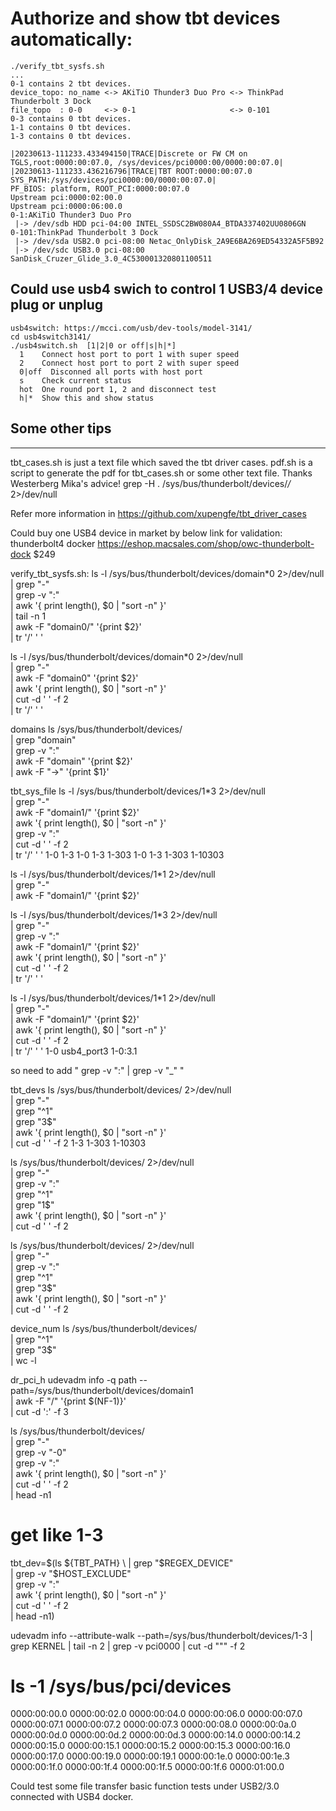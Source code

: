 # Authorize and show tbt devices automatically:
```
./verify_tbt_sysfs.sh
...
0-1 contains 2 tbt devices.
device_topo: no_name <-> AKiTiO Thunder3 Duo Pro <-> ThinkPad Thunderbolt 3 Dock
file_topo  : 0-0     <-> 0-1                     <-> 0-101
0-3 contains 0 tbt devices.
1-1 contains 0 tbt devices.
1-3 contains 0 tbt devices.

|20230613-111233.433494150|TRACE|Discrete or FW CM on TGLS,root:0000:00:07.0, /sys/devices/pci0000:00/0000:00:07.0|
|20230613-111233.436216796|TRACE|TBT ROOT:0000:00:07.0 SYS_PATH:/sys/devices/pci0000:00/0000:00:07.0|
PF_BIOS: platform, ROOT_PCI:0000:00:07.0
Upstream pci:0000:02:00.0
Upstream pci:0000:06:00.0
0-1:AKiTiO Thunder3 Duo Pro
 |-> /dev/sdb HDD pci-04:00 INTEL_SSDSC2BW080A4_BTDA337402UU0806GN
0-101:ThinkPad Thunderbolt 3 Dock
 |-> /dev/sda USB2.0 pci-08:00 Netac_OnlyDisk_2A9E6BA269ED54332A5F5B92
 |-> /dev/sdc USB3.0 pci-08:00 SanDisk_Cruzer_Glide_3.0_4C530001320801100511
```
## Could use usb4 swich to control 1 USB3/4 device plug or unplug
```
usb4switch: https://mcci.com/usb/dev-tools/model-3141/ 
cd usb4switch3141/
./usb4switch.sh  [1|2|0 or off|s|h|*]
  1    Connect host port to port 1 with super speed
  2    Connect host port to port 2 with super speed
  0|off  Disconned all ports with host port
  s    Check current status
  hot  One round port 1, 2 and disconnect test
  h|*  Show this and show status
```

## Some other tips
---

tbt_cases.sh is just a text file which saved the tbt driver cases.
pdf.sh is a script to generate the pdf for tbt_cases.sh or some other text file.
Thanks Westerberg Mika's advice!
grep -H . /sys/bus/thunderbolt/devices/*/* 2>/dev/null

Refer more information in https://github.com/xupengfe/tbt_driver_cases

Could buy one USB4 device in market by below link for validation:
thunderbolt4 docker https://eshop.macsales.com/shop/owc-thunderbolt-dock
$249

verify_tbt_sysfs.sh:
ls -l /sys/bus/thunderbolt/devices/domain*0 2>/dev/null \
            | grep "-" \
            | grep -v ":" \
            | awk '{ print length(), $0 | "sort -n" }' \
            | tail -n 1 \
            | awk -F "domain0/" '{print $2}' \
            | tr '/' ' '


  ls -l /sys/bus/thunderbolt/devices/domain*0  2>/dev/null \
    | grep "-" \
    | awk -F "domain0" '{print $2}' \
    | awk '{ print length(), $0 | "sort -n" }' \
    | cut -d ' ' -f 2 \
    | tr '/' ' '



domains
ls /sys/bus/thunderbolt/devices/ \
            | grep "domain" \
            | grep -v ":" \
            | awk -F "domain" '{print $2}' \
            | awk -F "->" '{print $1}'



tbt_sys_file
  ls -l /sys/bus/thunderbolt/devices/1*3 2>/dev/null \
    | grep "-" \
    | awk -F "domain1/" '{print $2}' \
    | awk '{ print length(), $0 | "sort -n" }' \
	| grep -v ":" \
    | cut -d ' ' -f 2 \
    | tr '/' ' '
1-0 1-3
1-0 1-3 1-303
1-0 1-3 1-303 1-10303


  ls -l /sys/bus/thunderbolt/devices/1*1 2>/dev/null \
    | grep "-" \
    | awk -F "domain1/" '{print $2}'


  ls -l /sys/bus/thunderbolt/devices/1*3 2>/dev/null \
    | grep "-" \
	| grep -v ":" \
    | awk -F "domain1/" '{print $2}' \
    | awk '{ print length(), $0 | "sort -n" }' \
    | cut -d ' ' -f 2 \
    | tr '/' ' '

  ls -l /sys/bus/thunderbolt/devices/1*1 2>/dev/null \
    | grep "-" \
    | awk -F "domain1/" '{print $2}' \
    | awk '{ print length(), $0 | "sort -n" }' \
    | cut -d ' ' -f 2 \
    | tr '/' ' '
1-0 usb4_port3 1-0:3.1

so need to add  " grep -v ":"  | grep -v "_"     "



tbt_devs
ls /sys/bus/thunderbolt/devices/ 2>/dev/null \
    | grep "-" \
    | grep "^1" \
    | grep "3$" \
    | awk '{ print length(), $0 | "sort -n" }' \
    | cut -d ' ' -f 2
1-3
1-303
1-10303


ls /sys/bus/thunderbolt/devices/ 2>/dev/null \
    | grep "-" \
    | grep -v ":" \
    | grep "^1" \
    | grep "1$" \
    | awk '{ print length(), $0 | "sort -n" }' \
    | cut -d ' ' -f 2


ls /sys/bus/thunderbolt/devices/ 2>/dev/null \
    | grep "-" \
    | grep -v ":" \
    | grep "^1" \
    | grep "3$" \
    | awk '{ print length(), $0 | "sort -n" }' \
    | cut -d ' ' -f 2



device_num
ls /sys/bus/thunderbolt/devices/ \
    | grep "^1" \
    | grep "3$" \
    | wc -l



dr_pci_h
udevadm info -q path --path=/sys/bus/thunderbolt/devices/domain1 \
            | awk -F "/" '{print $(NF-1)}' \
            | cut -d ':' -f 3


ls /sys/bus/thunderbolt/devices/ \
              | grep "-" \
              | grep -v "\-0" \
              | grep -v ":" \
              | awk '{ print length(), $0 | "sort -n" }' \
              | cut -d ' ' -f 2 \
              | head -n1

  # get like 1-3
  tbt_dev=$(ls ${TBT_PATH} \
              | grep "$REGEX_DEVICE" \
              | grep -v "$HOST_EXCLUDE" \
              | grep -v ":" \
              | awk '{ print length(), $0 | "sort -n" }' \
              | cut -d ' ' -f 2 \
              | head -n1)



udevadm info --attribute-walk --path=/sys/bus/thunderbolt/devices/1-3 | grep KERNEL | tail -n 2 | grep -v pci0000 | cut -d "\"" -f 2


# ls -1 /sys/bus/pci/devices
0000:00:00.0
0000:00:02.0
0000:00:04.0
0000:00:06.0
0000:00:07.0
0000:00:07.1
0000:00:07.2
0000:00:07.3
0000:00:08.0
0000:00:0a.0
0000:00:0d.0
0000:00:0d.2
0000:00:0d.3
0000:00:14.0
0000:00:14.2
0000:00:15.0
0000:00:15.1
0000:00:15.2
0000:00:15.3
0000:00:16.0
0000:00:17.0
0000:00:19.0
0000:00:19.1
0000:00:1e.0
0000:00:1e.3
0000:00:1f.0
0000:00:1f.4
0000:00:1f.5
0000:00:1f.6
0000:01:00.0


Could test some file transfer basic function tests under USB2/3.0 connected with USB4 docker.

